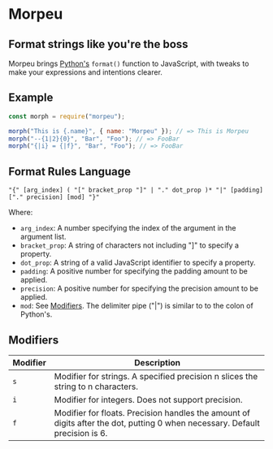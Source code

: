 # Morpeu
## Format strings like you're the boss
Morpeu brings [Python's](https://www.python.org) `format()` function to JavaScript, with tweaks to make your expressions and intentions clearer.

## Example
```js
const morph = require("morpeu");

morph("This is {.name}", { name: "Morpeu" }); // => This is Morpeu
morph("--{1|2}{0}", "Bar", "Foo"); // => FooBar
morph("{|i} = {|f}", "Bar", "Foo"); // => FooBar
```

## Format Rules Language
```
"{" [arg_index] ( "[" bracket_prop "]" | "." dot_prop )* "|" [padding] ["." precision] [mod] "}"
```
Where:
* `arg_index`: A number specifying the index of the argument in the argument list.
* `bracket_prop`: A string of characters not including "]" to specify a property.
* `dot_prop`: A string of a valid JavaScript identifier to specify a property.
* `padding`: A positive number for specifying the padding amount to be applied.
* `precision`: A positive number for specifying the precision amount to be applied.
* `mod`: See [Modifiers](#Modifiers).
The delimiter pipe ("|") is similar to to the colon of Python's.

## Modifiers
| Modifier | Description |
| -------- | ----------- |
| `s` | Modifier for strings. A specified precision n slices the string to n characters. |
| `i` | Modifier for integers. Does not support precision. |
| `f` | Modifier for floats. Precision handles the amount of digits after the dot, putting 0 when necessary. Default precision is 6. |
